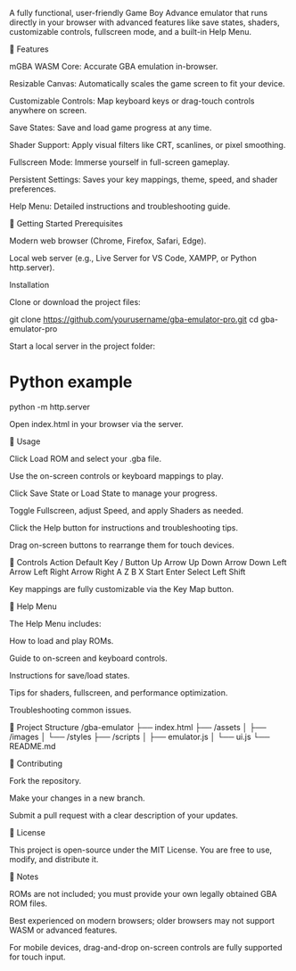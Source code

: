 A fully functional, user-friendly Game Boy Advance emulator that runs directly in your browser with advanced features like save states, shaders, customizable controls, fullscreen mode, and a built-in Help Menu.

🔹 Features

mGBA WASM Core: Accurate GBA emulation in-browser.

Resizable Canvas: Automatically scales the game screen to fit your device.

Customizable Controls: Map keyboard keys or drag-touch controls anywhere on screen.

Save States: Save and load game progress at any time.

Shader Support: Apply visual filters like CRT, scanlines, or pixel smoothing.

Fullscreen Mode: Immerse yourself in full-screen gameplay.

Persistent Settings: Saves your key mappings, theme, speed, and shader preferences.

Help Menu: Detailed instructions and troubleshooting guide.

🔹 Getting Started
Prerequisites

Modern web browser (Chrome, Firefox, Safari, Edge).

Local web server (e.g., Live Server for VS Code, XAMPP, or Python http.server).

Installation

Clone or download the project files:

git clone https://github.com/yourusername/gba-emulator-pro.git
cd gba-emulator-pro


Start a local server in the project folder:

# Python example
python -m http.server


Open index.html in your browser via the server.

🔹 Usage

Click Load ROM and select your .gba file.

Use the on-screen controls or keyboard mappings to play.

Click Save State or Load State to manage your progress.

Toggle Fullscreen, adjust Speed, and apply Shaders as needed.

Click the Help button for instructions and troubleshooting tips.

Drag on-screen buttons to rearrange them for touch devices.

🔹 Controls
Action	Default Key / Button
Up	Arrow Up
Down	Arrow Down
Left	Arrow Left
Right	Arrow Right
A	Z
B	X
Start	Enter
Select	Left Shift

Key mappings are fully customizable via the Key Map button.

🔹 Help Menu

The Help Menu includes:

How to load and play ROMs.

Guide to on-screen and keyboard controls.

Instructions for save/load states.

Tips for shaders, fullscreen, and performance optimization.

Troubleshooting common issues.

🔹 Project Structure
/gba-emulator
├── index.html
├── /assets
│   ├── /images
│   └── /styles
├── /scripts
│   ├── emulator.js
│   └── ui.js
└── README.md

🔹 Contributing

Fork the repository.

Make your changes in a new branch.

Submit a pull request with a clear description of your updates.

🔹 License

This project is open-source under the MIT License. You are free to use, modify, and distribute it.

🔹 Notes

ROMs are not included; you must provide your own legally obtained GBA ROM files.

Best experienced on modern browsers; older browsers may not support WASM or advanced features.

For mobile devices, drag-and-drop on-screen controls are fully supported for touch input.

